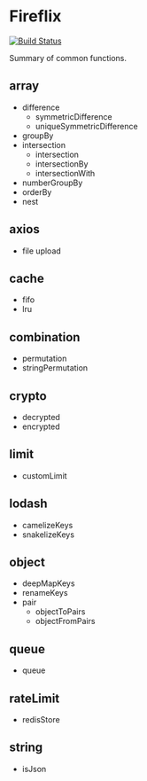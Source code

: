 # Fireflix

[![Build Status](https://github.com/AlfieriChou/fireflix/workflows/Node%20CI/badge.svg?branch=master&event=push)](https://github.com/AlfieriChou/fireflix/actions)

Summary of common functions.

## array

- difference
  - symmetricDifference
  - uniqueSymmetricDifference
- groupBy
- intersection
  - intersection
  - intersectionBy
  - intersectionWith
- numberGroupBy
- orderBy
- nest

## axios

- file upload

## cache

- fifo
- lru

## combination

- permutation
- stringPermutation

## crypto

- decrypted
- encrypted

## limit

- customLimit

## lodash

- camelizeKeys
- snakelizeKeys

## object

- deepMapKeys
- renameKeys
- pair
  - objectToPairs
  - objectFromPairs

## queue

- queue

## rateLimit

- redisStore

## string

- isJson
